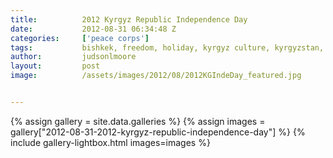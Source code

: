 ```yaml
---
title:			2012 Kyrgyz Republic Independence Day
date:			2012-08-31 06:34:48 Z
categories:		['peace corps']
tags:			bishkek, freedom, holiday, kyrgyz culture, kyrgyzstan, peace corps
author:			judsonlmoore
layout:			post
image:			/assets/images/2012/08/2012KGIndeDay_featured.jpg


---
```


{% assign gallery = site.data.galleries %}
{% assign images = gallery["2012-08-31-2012-kyrgyz-republic-independence-day"] %}
{% include gallery-lightbox.html images=images %}
